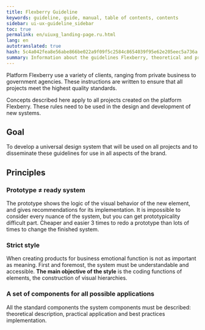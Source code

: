 ```yaml
---
title: Flexberry Guideline
keywords: guideline, guide, manual, table of contents, contents
sidebar: ui-ux-guideline_sidebar
toc: true
permalink: en/uiuxg_landing-page.ru.html
lang: en
autotranslated: true
hash: 5c4a042fea8e56abe866be022a9f09f5c2584c8654039f95e62e205eec5a736a
summary: Information about the guidelines Flexberry, theoretical and practical information on the design platform system
---
```


Platform Flexberry use a variety of clients, ranging from private business to government agencies. These instructions are written to ensure that all projects meet the highest quality standards.

Concepts described here apply to all projects created on the platform Flexberry. These rules need to be used in the design and development of new systems.

## Goal

To develop a universal design system that will be used on all projects and to disseminate these guidelines for use in all aspects of the brand.

## Principles

### Prototype ≠ ready system

The prototype shows the logic of the visual behavior of the new element, and gives recommendations for its implementation. It is impossible to consider every nuance of the system, but you can get prototypicality difficult part. Cheaper and easier 3 times to redo a prototype than lots of times to change the finished system.

### Strict style

When creating products for business emotional function is not as important as meaning. First and foremost, the system must be understandable and accessible. __The main objective of the style__ is the coding functions of elements, the construction of visual hierarchies.

### A set of components for all possible applications

All the standard components the system components must be described: theoretical description, practical application and best practices implementation.



